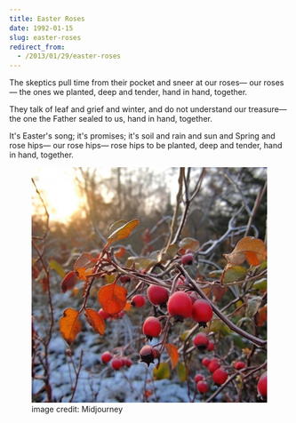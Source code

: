 ```yaml
---
title: Easter Roses
date: 1992-01-15
slug: easter-roses
redirect_from:
  - /2013/01/29/easter-roses
---
```


<p class="poetry">The skeptics pull time from their pocket
and sneer at our roses&mdash;
our
roses&mdash;
the ones we planted, deep and tender,
hand in hand, together.

They talk of leaf and grief and winter,
and do not understand our treasure&mdash;
the one the Father sealed to us,
hand in hand, together.

It's Easter's song; it's promises;
it's soil and rain and sun and Spring
and rose hips&mdash;
our
rose hips&mdash;
rose hips to be planted,
deep and tender,
hand in hand,
together.</p>

<figure><img alt="rose hips" src="assets/rose-hips.jpg" /><figcaption>image credit: Midjourney</figcaption></figure>